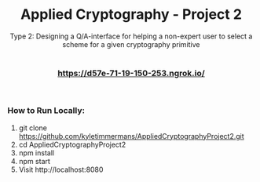 # <div align="center">Applied Cryptography - Project 2</div>

<div align="center">Type 2: Designing a Q/A-interface for helping a non-expert user to
select a scheme for a given cryptography primitive</div>

</br>

### <div align="center">https://d57e-71-19-150-253.ngrok.io/</div>

</br>

### How to Run Locally:
1. git clone https://github.com/kyletimmermans/AppliedCryptographyProject2.git
2. cd AppliedCryptographyProject2
3. npm install
4. npm start
5. Visit http://localhost:8080
